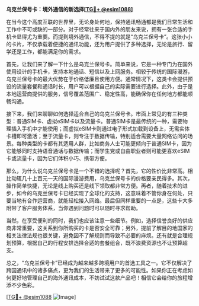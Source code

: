 **乌克兰保号卡：境外通信的新选择[[TG💪+ @esim1088](https://t.me/s/esim1088)]**

在当今这个高度互联的世界里，无论身处何地，保持通讯畅通都是我们日常生活和工作中不可或缺的一部分。对于经常往来于国内外的朋友来说，拥有一张合适的手机卡显得尤为重要。而提到境外通信，不得不提的就是“乌克兰保号卡”。这张小小的卡片，不仅承载着便捷的通讯功能，还为用户提供了多种选择，无论是旅行、留学还是工作，都能满足你的需求。

首先，让我们来了解一下什么是乌克兰保号卡。简单来说，它是一种专门为在国外使用设计的手机卡，支持本地通话、短信以及上网服务。相较于传统的国际漫游，乌克兰保号卡的最大优势在于价格低廉且使用方便。通常情况下，这类卡会提供预设的流量套餐和通话时长，用户可以根据自己的实际需要进行选择。此外，由于是本地运营商提供的服务，信号覆盖范围广、稳定性高，能确保你在任何地方都能顺畅沟通。

接下来，我们来聊聊如何选择适合自己的乌克兰保号卡。市面上常见的有三种类型：普通SIM卡、虚拟eSIM卡以及流量卡。普通SIM卡是最传统的一种，需要物理插入手机中才能使用；而虚拟eSIM卡则通过电子形式加载到设备上，无需实体卡槽即可激活；至于流量卡，则专注于数据传输，特别适合需要大量网络访问的场景。每种类型的卡都有其适用人群，比如商务人士可能更倾向于普通SIM卡，因为它能够同时支持语音通话与数据传输；而学生党或自由职业者则可能更喜欢eSIM卡或流量卡，因为它们体积小巧、携带方便。

那么，为什么说乌克兰保号卡是一个不错的选择呢？首先，它的性价比非常高。相比动辄几十上百元一天的国际漫游费用，乌克兰保号卡的价格要亲民得多。其次，操作简单快捷，无论是线上购买还是线下领取都非常方便。再者，随着技术的进步，如今的乌克兰保号卡已经实现了全球化的支持，这意味着不管你身在何处，只要当地有合作运营商，就能轻松接入网络。最后但同样重要的一点是，这些卡大多附带了客户服务体系，当你遇到问题时可以随时寻求帮助。

当然，在享受便利的同时，我们也应该注意一些细节。例如，选择信誉良好的供应商非常重要，这关系到你所购买的卡是否安全可靠；另外，提前了解目的地国家的相关法律法规也很关键，避免因不了解规则而导致不必要的麻烦。还有就是合理规划预算，根据自己的行程安排选择合适的套餐组合，既不浪费资源也不让预算超支。

总之，“乌克兰保号卡”已经成为越来越多跨境用户的首选工具之一。它不仅解决了跨国通讯中的诸多痛点，更为我们的生活带来了更多的可能性。如果你正在考虑如何更好地管理自己的海外通讯成本，不妨试试这款产品吧！相信它会给你的旅程增添不少色彩。

[[TG💪+ @esim1088](https://t.me/s/esim1088) ![Image](https://i.postimg.cc/4NQfJmqS/Snipaste-2025-05-13-00-14-12.png)]